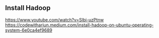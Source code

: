 ## Install Hadoop
https://www.youtube.com/watch?v=Slbi-uzPtnw
<br>
https://codewitharjun.medium.com/install-hadoop-on-ubuntu-operating-system-6e0ca4ef9689
